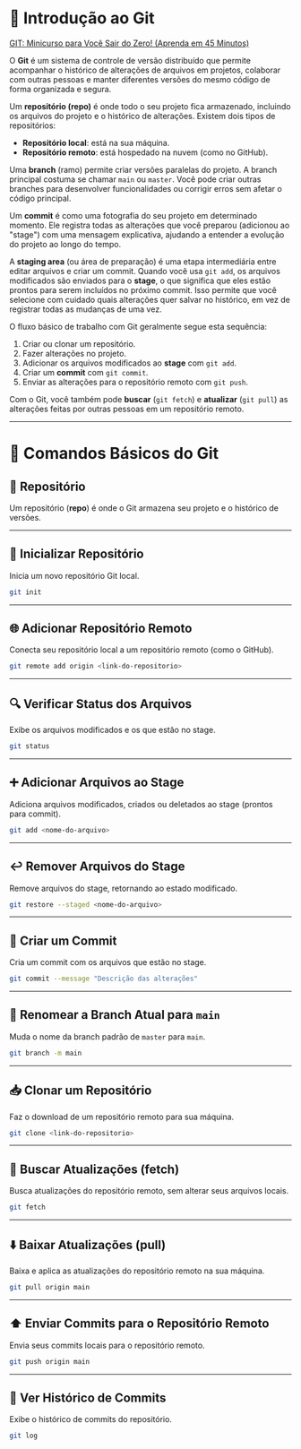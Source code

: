 # 🧠 Introdução ao Git
[GIT: Minicurso para Você Sair do Zero! (Aprenda em 45 Minutos)](https://www.youtube.com/watch?v=ts-H3W1uLMM)


O **Git** é um sistema de controle de versão distribuído que permite acompanhar o histórico de alterações de arquivos em projetos, colaborar com outras pessoas e manter diferentes versões do mesmo código de forma organizada e segura.  

Um **repositório (repo)** é onde todo o seu projeto fica armazenado, incluindo os arquivos do projeto e o histórico de alterações. Existem dois tipos de repositórios:
- **Repositório local**: está na sua máquina.
- **Repositório remoto**: está hospedado na nuvem (como no GitHub).

Uma **branch** (ramo) permite criar versões paralelas do projeto. A branch principal costuma se chamar `main` ou `master`. Você pode criar outras branches para desenvolver funcionalidades ou corrigir erros sem afetar o código principal.

Um **commit** é como uma fotografia do seu projeto em determinado momento. Ele registra todas as alterações que você preparou (adicionou ao "stage") com uma mensagem explicativa, ajudando a entender a evolução do projeto ao longo do tempo.

A **staging area** (ou área de preparação) é uma etapa intermediária entre editar arquivos e criar um commit. Quando você usa `git add`, os arquivos modificados são enviados para o **stage**, o que significa que eles estão prontos para serem incluídos no próximo commit. Isso permite que você selecione com cuidado quais alterações quer salvar no histórico, em vez de registrar todas as mudanças de uma vez.


O fluxo básico de trabalho com Git geralmente segue esta sequência:
1. Criar ou clonar um repositório.
2. Fazer alterações no projeto.
3. Adicionar os arquivos modificados ao **stage** com `git add`.
4. Criar um **commit** com `git commit`.
5. Enviar as alterações para o repositório remoto com `git push`.

Com o Git, você também pode **buscar** (`git fetch`) e **atualizar** (`git pull`) as alterações feitas por outras pessoas em um repositório remoto.

---

# 📘 Comandos Básicos do Git

## 📁 Repositório

Um repositório (**repo**) é onde o Git armazena seu projeto e o histórico de versões.

---

## 🔧 Inicializar Repositório

Inicia um novo repositório Git local.

```bash
git init
````

---

## 🌐 Adicionar Repositório Remoto

Conecta seu repositório local a um repositório remoto (como o GitHub).

```bash
git remote add origin <link-do-repositorio>
```

---

## 🔍 Verificar Status dos Arquivos

Exibe os arquivos modificados e os que estão no stage.

```bash
git status
```

---

## ➕ Adicionar Arquivos ao Stage

Adiciona arquivos modificados, criados ou deletados ao stage (prontos para commit).

```bash
git add <nome-do-arquivo>
```

---

## ↩️ Remover Arquivos do Stage

Remove arquivos do stage, retornando ao estado modificado.

```bash
git restore --staged <nome-do-arquivo>
```

---

## 📝 Criar um Commit

Cria um commit com os arquivos que estão no stage.

```bash
git commit --message "Descrição das alterações"
```

---

## 🔀 Renomear a Branch Atual para `main`

Muda o nome da branch padrão de `master` para `main`.

```bash
git branch -m main
```

---

## 📥 Clonar um Repositório

Faz o download de um repositório remoto para sua máquina.

```bash
git clone <link-do-repositorio>
```

---

## 🔄 Buscar Atualizações (fetch)

Busca atualizações do repositório remoto, sem alterar seus arquivos locais.

```bash
git fetch
```

---

## ⬇️ Baixar Atualizações (pull)

Baixa e aplica as atualizações do repositório remoto na sua máquina.

```bash
git pull origin main
```

---

## ⬆️ Enviar Commits para o Repositório Remoto

Envia seus commits locais para o repositório remoto.

```bash
git push origin main
```

---

## 📜 Ver Histórico de Commits

Exibe o histórico de commits do repositório.

```bash
git log
```
